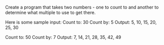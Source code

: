 Create a program that takes two numbers - one to count to and another to determine what multiple to use to get there.

Here is some sample input:
Count to: 30
Count by: 5
Output: 5, 10, 15, 20, 25, 30

Count to: 50
Count by: 7
Output: 7, 14, 21, 28, 35, 42, 49
